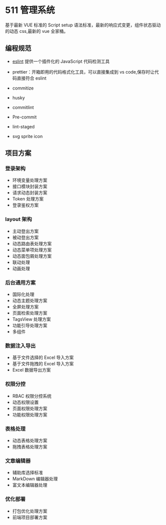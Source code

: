 # 511 管理系统

基于最新 VUE 标准的 Script setup 语法标准，最新的响应式变更，组件状态驱动的动态 css,最新的 vue 全家桶。

## 编程规范

- [ eslint](https://eslint.bootcss.com/)
  提供一个插件化的 JavaScript 代码检测工具

- prettier：开箱即用的代码格式化工具，可以直接集成到 vs code,保存时让代码直接符合 eslint
- commitize
- husky
- commitlint
- Pre-commit
- lint-staged
- svg sprite icon

## 项目方案

### 登录架构

- 环境变量处理方案
- 接口模块封装方案
- 请求动态封装方案
- Token 处理方案
- 登录鉴权方案

### layout 架构

- 主动登出方案
- 被动登出方案
- 动态路由表处理方案
- 动态菜单项处理方案
- 动态面包屑处理方案
- 联动处理
- 动画处理

### 后台通用方案

- 国际化处理
- 动态主题处理方案
- 全屏处理方案
- 页面检索处理方案
- TagsView 处理方案
- 功能引导处理方案
- 多组件

### 数据注入导出

- 基于文件选择的 Excel 导入方案
- 基于文件拖拽的 Excel 导入方案
- Excel 数据导出方案

### 权限分控

- RBAC 权限分控系统
- 动态权限设置
- 页面权限处理方案
- 功能权限处理方案

### 表格处理

- 动态表格处理方案
- 拖拽表格处理方案

### 文章编辑器

- 辅助库选择标准
- MarkDown 编辑器处理
- 富文本编辑器处理

### 优化部署

- 打包优化处理方案
- 前端项目部署方案
